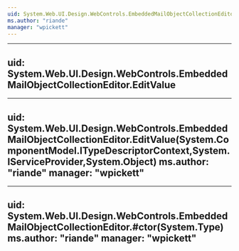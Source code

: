 ```yaml
---
uid: System.Web.UI.Design.WebControls.EmbeddedMailObjectCollectionEditor
ms.author: "riande"
manager: "wpickett"
---
```


---
uid: System.Web.UI.Design.WebControls.EmbeddedMailObjectCollectionEditor.EditValue
---

---
uid: System.Web.UI.Design.WebControls.EmbeddedMailObjectCollectionEditor.EditValue(System.ComponentModel.ITypeDescriptorContext,System.IServiceProvider,System.Object)
ms.author: "riande"
manager: "wpickett"
---

---
uid: System.Web.UI.Design.WebControls.EmbeddedMailObjectCollectionEditor.#ctor(System.Type)
ms.author: "riande"
manager: "wpickett"
---
